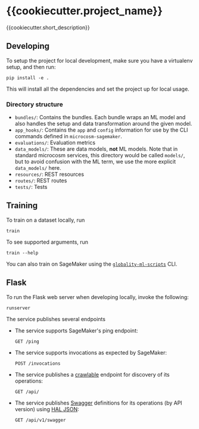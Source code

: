 # {{cookiecutter.project_name}}

{{cookiecutter.short_description}}


## Developing

To setup the project for local development, make sure you have a virtualenv setup, and then run:

    pip install -e .

This will install all the dependencies and set the project up for local usage.


### Directory structure

- `bundles/`: Contains the bundles.  Each bundle wraps an ML model and also
  handles the setup and data transformation around the given model.
- `app_hooks/`: Contains the `app` and `config` information for use by the CLI
  commands defined in `microcosm-sagemaker`.
- `evaluations/`: Evaluation metrics
- `data_models/`: These are data models, **not** ML models.  Note that in
  standard microcosm services, this directory would be called `models/`, but to
  avoid confusion with the ML term, we use the more explicit `data_models/`
  here.
- `resources/`: REST resources
- `routes/`: REST routes
- `tests/`: Tests


## Training

To train on a dataset locally, run

    train

To see supported arguments, run

    train --help

You can also train on SageMaker using the
[`globality-ml-scripts`](https://github.com/globality-corp/globality-ml-scripts)
CLI.

## Flask

To run the Flask web server when developing locally, invoke the following:

    runserver

The service publishes several endpoints

 -  The service supports SageMaker's ping endpoint:

        GET /ping

 -  The service supports invocations as expected by SageMaker:

        POST /invocations

 -  The service publishes a [crawlable](https://en.wikipedia.org/wiki/HATEOAS) endpoint for discovery
    of its operations:

        GET /api/

 -  The service publishes [Swagger](http://swagger.io/) definitions for its operations (by API version)
    using [HAL JSON](http://stateless.co/hal_specification.html):

        GET /api/v1/swagger
